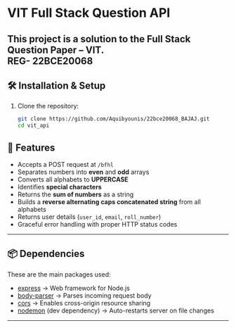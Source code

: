 # VIT Full Stack Question API

This project is a solution to the **Full Stack Question Paper – VIT**.  
REG- 22BCE20068
---

## 🛠 Installation & Setup

1. Clone the repository:
   ```bash
   git clone https://github.com/Aquibyounis/22bce20068_BAJAJ.git
   cd vit_api

## 🚀 Features
- Accepts a POST request at `/bfhl`
- Separates numbers into **even** and **odd** arrays
- Converts all alphabets to **UPPERCASE**
- Identifies **special characters**
- Returns the **sum of numbers** as a string
- Builds a **reverse alternating caps concatenated string** from all alphabets
- Returns user details (`user_id`, `email`, `roll_number`)
- Graceful error handling with proper HTTP status codes

---

## 📦 Dependencies

These are the main packages used:

- [express](https://www.npmjs.com/package/express) → Web framework for Node.js  
- [body-parser](https://www.npmjs.com/package/body-parser) → Parses incoming request body  
- [cors](https://www.npmjs.com/package/cors) → Enables cross-origin resource sharing  
- [nodemon](https://www.npmjs.com/package/nodemon) (dev dependency) → Auto-restarts server on file changes  

---

